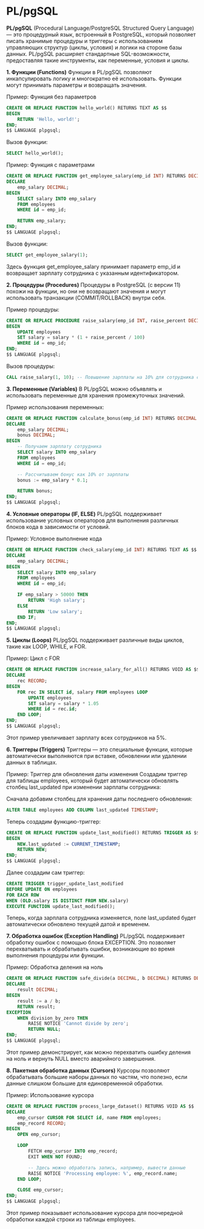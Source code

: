 # PL/pgSQL

**PL/pgSQL** (Procedural Language/PostgreSQL Structured Query Language) — это процедурный язык, встроенный в PostgreSQL, который позволяет писать хранимые процедуры и триггеры с использованием управляющих структур (циклы, условия) и логики на стороне базы данных. PL/pgSQL расширяет стандартные SQL-возможности, предоставляя такие инструменты, как переменные, условия и циклы.

**1. Функции (Functions)**
Функции в PL/pgSQL позволяют инкапсулировать логику и многократно её использовать. Функции могут принимать параметры и возвращать значения.

Пример: Функция без параметров

```sql
CREATE OR REPLACE FUNCTION hello_world() RETURNS TEXT AS $$
BEGIN
    RETURN 'Hello, world!';
END;
$$ LANGUAGE plpgsql;
```

Вызов функции:

```sql
SELECT hello_world();
```

Пример: Функция с параметрами

```sql
CREATE OR REPLACE FUNCTION get_employee_salary(emp_id INT) RETURNS DECIMAL AS $$
DECLARE
    emp_salary DECIMAL;
BEGIN
    SELECT salary INTO emp_salary
    FROM employees
    WHERE id = emp_id;

    RETURN emp_salary;
END;
$$ LANGUAGE plpgsql;
```

Вызов функции:

```sql
SELECT get_employee_salary(1);
```

Здесь функция get_employee_salary принимает параметр emp_id и возвращает зарплату сотрудника с указанным идентификатором.

**2. Процедуры (Procedures)**
Процедуры в PostgreSQL (с версии 11) похожи на функции, но они не возвращают значения и могут использовать транзакции (COMMIT/ROLLBACK) внутри себя.

Пример процедуры:

```sql
CREATE OR REPLACE PROCEDURE raise_salary(emp_id INT, raise_percent DECIMAL) AS $$
BEGIN
    UPDATE employees
    SET salary = salary * (1 + raise_percent / 100)
    WHERE id = emp_id;
END;
$$ LANGUAGE plpgsql;
```

Вызов процедуры:

```sql
CALL raise_salary(1, 10); -- Повышение зарплаты на 10% для сотрудника с id = 1
```

**3. Переменные (Variables)**
В PL/pgSQL можно объявлять и использовать переменные для хранения промежуточных значений.

Пример использования переменных:

```sql
CREATE OR REPLACE FUNCTION calculate_bonus(emp_id INT) RETURNS DECIMAL AS $$
DECLARE
    emp_salary DECIMAL;
    bonus DECIMAL;
BEGIN
    -- Получаем зарплату сотрудника
    SELECT salary INTO emp_salary
    FROM employees
    WHERE id = emp_id;

    -- Рассчитываем бонус как 10% от зарплаты
    bonus := emp_salary * 0.1;

    RETURN bonus;
END;
$$ LANGUAGE plpgsql;
```

**4. Условные операторы (IF, ELSE)**
PL/pgSQL поддерживает использование условных операторов для выполнения различных блоков кода в зависимости от условий.

Пример: Условное выполнение кода

```sql
CREATE OR REPLACE FUNCTION check_salary(emp_id INT) RETURNS TEXT AS $$
DECLARE
    emp_salary DECIMAL;
BEGIN
    SELECT salary INTO emp_salary
    FROM employees
    WHERE id = emp_id;

    IF emp_salary > 50000 THEN
        RETURN 'High salary';
    ELSE
        RETURN 'Low salary';
    END IF;
END;
$$ LANGUAGE plpgsql;
```

**5. Циклы (Loops)**
PL/pgSQL поддерживает различные виды циклов, такие как LOOP, WHILE, и FOR.

Пример: Цикл с FOR

```sql
CREATE OR REPLACE FUNCTION increase_salary_for_all() RETURNS VOID AS $$
DECLARE
    rec RECORD;
BEGIN
    FOR rec IN SELECT id, salary FROM employees LOOP
        UPDATE employees
        SET salary = salary * 1.05
        WHERE id = rec.id;
    END LOOP;
END;
$$ LANGUAGE plpgsql;
```

Этот пример увеличивает зарплату всех сотрудников на 5%.

**6. Триггеры (Triggers)**
Триггеры — это специальные функции, которые автоматически выполняются при вставке, обновлении или удалении данных в таблицах.

Пример: Триггер для обновления даты изменения
Создадим триггер для таблицы employees, который будет автоматически обновлять столбец last_updated при изменении зарплаты сотрудника:

Сначала добавим столбец для хранения даты последнего обновления:

```sql
ALTER TABLE employees ADD COLUMN last_updated TIMESTAMP;
```

Теперь создадим функцию-триггер:

```sql
CREATE OR REPLACE FUNCTION update_last_modified() RETURNS TRIGGER AS $$
BEGIN
    NEW.last_updated := CURRENT_TIMESTAMP;
    RETURN NEW;
END;
$$ LANGUAGE plpgsql;
```

Далее создадим сам триггер:

```sql
CREATE TRIGGER trigger_update_last_modified
BEFORE UPDATE ON employees
FOR EACH ROW
WHEN (OLD.salary IS DISTINCT FROM NEW.salary)
EXECUTE FUNCTION update_last_modified();
```

Теперь, когда зарплата сотрудника изменяется, поле last_updated будет автоматически обновлено текущей датой и временем.

**7. Обработка ошибок (Exception Handling)**
PL/pgSQL поддерживает обработку ошибок с помощью блока EXCEPTION. Это позволяет перехватывать и обрабатывать ошибки, возникающие во время выполнения процедуры или функции.

Пример: Обработка деления на ноль

```sql
CREATE OR REPLACE FUNCTION safe_divide(a DECIMAL, b DECIMAL) RETURNS DECIMAL AS $$
DECLARE
    result DECIMAL;
BEGIN
    result := a / b;
    RETURN result;
EXCEPTION
    WHEN division_by_zero THEN
        RAISE NOTICE 'Cannot divide by zero';
        RETURN NULL;
END;
$$ LANGUAGE plpgsql;
```

Этот пример демонстрирует, как можно перехватить ошибку деления на ноль и вернуть NULL вместо аварийного завершения.

**8. Пакетная обработка данных (Cursors)**
Курсоры позволяют обрабатывать большие наборы данных по частям, что полезно, если данные слишком большие для единовременной обработки.

Пример: Использование курсора

```sql
CREATE OR REPLACE FUNCTION process_large_dataset() RETURNS VOID AS $$
DECLARE
    emp_cursor CURSOR FOR SELECT id, name FROM employees;
    emp_record RECORD;
BEGIN
    OPEN emp_cursor;

    LOOP
        FETCH emp_cursor INTO emp_record;
        EXIT WHEN NOT FOUND;

        -- Здесь можно обработать запись, например, вывести данные
        RAISE NOTICE 'Processing employee: %', emp_record.name;
    END LOOP;

    CLOSE emp_cursor;
END;
$$ LANGUAGE plpgsql;
```

Этот пример показывает использование курсора для поочередной обработки каждой строки из таблицы employees.
